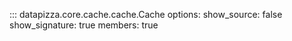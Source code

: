 

<!-- prettier-ignore -->
::: datapizza.core.cache.cache.Cache
    options:
        show_source: false
        show_signature: true
        members: true
